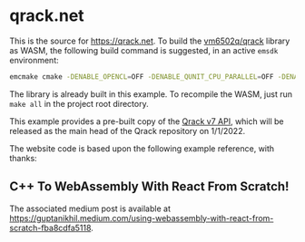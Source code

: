 # qrack.net

This is the source for https://qrack.net. To build the [vm6502q/qrack](https://github.com/vm6502q/qrack) library as WASM, the following build command is suggested, in an active `emsdk` environment:

```sh
emcmake cmake -DENABLE_OPENCL=OFF -DENABLE_QUNIT_CPU_PARALLEL=OFF -DENABLE_RDRAND=OFF -DUINTPOW=5 -DENABLE_PTHREAD=OFF ..
```

The library is already built in this example. To recompile the WASM, just run `make all` in the project root directory.

This example provides a pre-built copy of the [Qrack v7 API](https://github.com/vm6502q/qrack/tree/v7_api), which will be released as the main head of the Qrack repository on 1/1/2022.

The website code is based upon the following example reference, with thanks: 

## C++ To WebAssembly With React From Scratch!

The associated medium post is available at https://guptanikhil.medium.com/using-webassembly-with-react-from-scratch-fba8cdfa5118.
